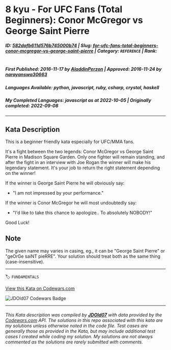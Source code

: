 # 8 kyu - For UFC Fans (Total Beginners): Conor McGregor vs George Saint Pierre

##### **ID**: [582dafb611d576b745000b74](https://www.codewars.com/kata/582dafb611d576b745000b74) | **Slug**: [for-ufc-fans-total-beginners-conor-mcgregor-vs-george-saint-pierre](https://www.codewars.com/kata/582dafb611d576b745000b74) | **Category**: `REFERENCE` | **Rank**: <span style="color:white">8 kyu</span>

##### **First Published**: 2016-11-17 ***by*** [AladdinPerzon](https://www.codewars.com/users/AladdinPerzon) | **Approved**: 2016-11-24 ***by*** [narayanswa30663](https://www.codewars.com/users/narayanswa30663)

##### **Languages Available**: python, javascript, ruby, csharp, crystal, haskell

##### **My Completed Languages**: javascript ***as at*** 2022-10-05 | **Originally completed**: 2022-09-08

---

## Kata Description


This is a beginner friendly kata especially for UFC/MMA fans. 



It's a fight between the two legends: Conor McGregor vs George Saint Pierre in Madison Square Garden. Only one fighter will remain standing, and after the fight in an interview with Joe Rogan the winner will make his legendary statement. It's your job to return the right statement depending on the winner!



If the winner is George Saint Pierre he will obviously say:

- "I am not impressed by your performance."



If the winner is Conor McGregor he will most undoubtedly say:

- "I'd like to take this chance to apologize.. To absolutely NOBODY!"



Good Luck! 



## Note



The given name may varies in casing, eg., it can be "George Saint Pierre" or "geOrGe saiNT pieRRE". Your solution should treat both as the same thing (case-insensitive).

---


🏷 `FUNDAMENTALS`


[View this Kata on Codewars.com](https://www.codewars.com/kata/582dafb611d576b745000b74)

![](https://www.codewars.com/users/jdold07/badges/large "JDOld07 Codewars Badge")

---

###### *This Kata description was compiled by [**JDOld07**](https://tpstech.dev) with data provided by the [Codewars.com](https://www.codewars.com) API.  The solutions in this repo associated with this kata are my solutions unless otherwise noted in the code file.  Test cases are generally those as provided in the Kata, but may include additional test cases I created while coding my solution.  My solutions are not always commented as the solutions are rarely submitted with comments.*
